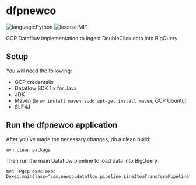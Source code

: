 # dfpnewco
![language:Python](https://img.shields.io/badge/Language-Java-red.svg?style=flat-square) ![license:MIT](https://img.shields.io/badge/License-MIT-green.svg?style=flat-square) 

GCP Dataflow Implementation to Ingest DoubleClick data into BigQuery

## Setup

You will need the following:

+ GCP credentails
+ Dataflow SDK 1.x for Java
+ JDK
+ Maven (```brew install maven```, ```sudo apt-get install maven```, GCP Ubuntu)
+ SLF4J

## Run the dfpnewco application

After you've made the necessary changes, do a clean build:

```
mvn clean package
```

Then run the main Dataflow pipeline to load data into BigQuery:

```
mvn -Pgcp exec:exec -Dexec.mainClass="com.newco.dataflow.pipeline.LineItemTransformPipeline"

